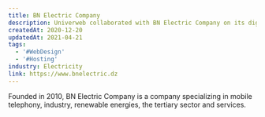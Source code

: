 ```yaml
---
title: BN Electric Company
description: Univerweb collaborated with BN Electric Company on its digital presence. We created the website and we provide hosting.
createdAt: 2020-12-20
updatedAt: 2021-04-21
tags:
  - '#WebDesign'
  - '#Hosting'
industry: Electricity
link: https://www.bnelectric.dz
---
```


Founded in 2010, BN Electric Company is a company specializing in mobile telephony, industry, renewable energies, the tertiary sector and services.
